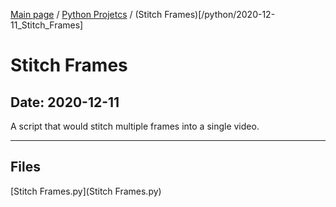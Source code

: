 [Main page](/) / [Python Projetcs](/python) / (Stitch Frames)[/python/2020-12-11_Stitch_Frames]

# Stitch Frames

## Date: 2020-12-11

A script that would stitch multiple frames into a single video.

-----

## Files

[Stitch Frames.py](Stitch Frames.py)